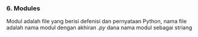### 6. Modules
Modul adalah file yang berisi defenisi dan pernyataan Python, nama file adalah nama modul
dengan akhiran *.py* dana nama modul sebagai striang
